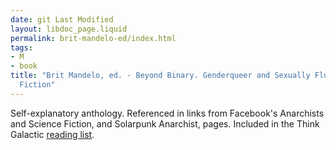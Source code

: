 ```yaml
---
date: git Last Modified
layout: libdoc_page.liquid
permalink: brit-mandelo-ed/index.html
tags:
- M
- book
title: "Brit Mandelo, ed. - Beyond Binary. Genderqueer and Sexually Fluid Speculative
  Fiction"
---
```


Self-explanatory anthology. Referenced in links from Facebook's Anarchists and Science Fiction, and Solarpunk Anarchist, pages. Included in the Think Galactic [reading list](http://thinkgalactic.org/reading-lists/by-author/).